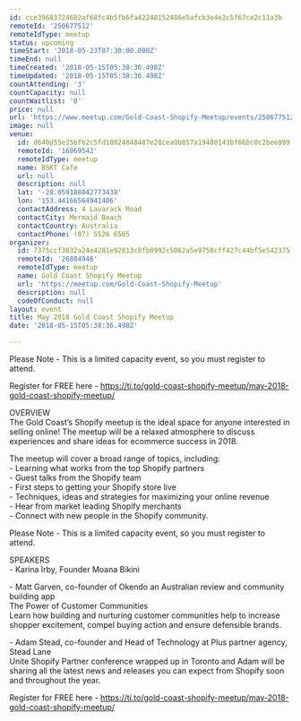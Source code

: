 ```yaml
---
id: cce39683724682af68fc4b5fb6fa42248152486e5afcb3e4e2c5f67ce2c11a3b
remoteId: '250677512'
remoteIdType: meetup
status: upcoming
timeStart: '2018-05-23T07:30:00.000Z'
timeEnd: null
timeCreated: '2018-05-15T05:38:36.498Z'
timeUpdated: '2018-05-15T05:38:36.498Z'
countAttending: '3'
countCapacity: null
countWaitlist: '0'
price: null
url: 'https://www.meetup.com/Gold-Coast-Shopify-Meetup/events/250677512/'
image: null
venue:
  id: d640d55e35bfb2c5fd10824848487e28cea9b857a19480143bf66bc0c2bee899
  remoteId: '16069542'
  remoteIdType: meetup
  name: BSKT Cafe
  url: null
  description: null
  lat: '-28.059188842773438'
  lon: '153.44166564941406'
  contactAddress: 4 Lavarack Road
  contactCity: Mermaid Beach
  contactCountry: Australia
  contactPhone: (07) 5526 6565
organizer:
  id: 7375ccf3032a24e4281e92813c8fb0992c5062a5e9750cff427c44bf5e542375
  remoteId: '26804946'
  remoteIdType: meetup
  name: Gold Coast Shopify Meetup
  url: 'https://meetup.com/Gold-Coast-Shopify-Meetup'
  description: null
  codeOfConduct: null
layout: event
title: May 2018 Gold Coast Shopify Meetup
date: '2018-05-15T05:38:36.498Z'

---
```

<p>Please Note - This is a limited capacity event, so you must register to attend.</p> <p>Register for FREE here - <a href="https://ti.to/gold-coast-shopify-meetup/may-2018-gold-coast-shopify-meetup/" class="linkified">https://ti.to/gold-coast-shopify-meetup/may-2018-gold-coast-shopify-meetup/</a></p> <p>OVERVIEW<br/>The Gold Coast’s Shopify meetup is the ideal space for anyone interested in selling online! The meetup will be a relaxed atmosphere to discuss experiences and share ideas for ecommerce success in 2018.</p> <p>The meetup will cover a broad range of topics, including:<br/>- Learning what works from the top Shopify partners<br/>- Guest talks from the Shopify team<br/>- First steps to getting your Shopify store live<br/>- Techniques, ideas and strategies for maximizing your online revenue<br/>- Hear from market leading Shopify merchants<br/>- Connect with new people in the Shopify community.</p> <p>Please Note - This is a limited capacity event, so you must register to attend.</p> <p>SPEAKERS<br/>- Karina Irby, Founder Moana Bikini</p> <p>- Matt Garven, co-founder of Okendo an Australian review and community building app<br/>The Power of Customer Communities<br/>Learn how building and nurturing customer communities help to increase shopper excitement, compel buying action and ensure defensible brands.</p> <p>- Adam Stead, co-founder and Head of Technology at Plus partner agency, Stead Lane<br/>Unite Shopify Partner conference wrapped up in Toronto and Adam will be sharing all the latest news and releases you can expect from Shopify soon and throughout the year.</p> <p>Register for FREE here - <a href="https://ti.to/gold-coast-shopify-meetup/may-2018-gold-coast-shopify-meetup/" class="linkified">https://ti.to/gold-coast-shopify-meetup/may-2018-gold-coast-shopify-meetup/</a></p>
